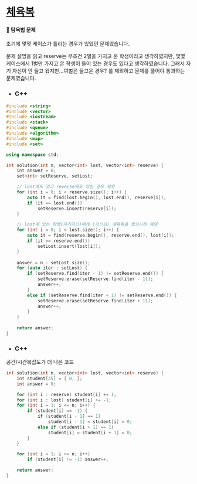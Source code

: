 # [체육복](https://programmers.co.kr/learn/courses/30/lessons/42862)

#### 📌 탐욕법 문제

초기에 몇몇 케이스가 틀리는 경우가 있었던 문제였습니다.

문제 설명을 읽고 reserve는 무조건 2벌을 가지고 온 학생이라고 생각하였지만, 몇몇 케이스에서 1벌만 가지고 온 학생이 들어 있는 경우도 있다고 생각하였습니다.
그래서 자기 자신이 안 들고 왔지만...여벌은 들고온 경우? 를 제외하고 문제를 풀어야 통과하는 문제였습니다.

* ### C++

```c++
#include <string>
#include <vector>
#include <iostream>
#include <stack>
#include <queue>
#include <algorithm>
#include <map>
#include <set>

using namespace std;

int solution(int n, vector<int> lost, vector<int> reserve) {
    int answer = 0;
    set<int> setReserve, setLost;

    // lost에도 있고 reverse에도 있는 경우 제외
    for (int i = 0; i < reserve.size(); i++) {
        auto it = find(lost.begin(), lost.end(), reserve[i]);
        if (it == lost.end())
            setReserve.insert(reserve[i]);
    }

    // lost에 있는 학생(자기자신)에게 (자신의) 체육복을 줬으니까 제외
    for (int i = 0; i < lost.size(); i++) {
        auto it = find(reserve.begin(), reserve.end(), lost[i]);
        if (it == reserve.end())
            setLost.insert(lost[i]);
    }
    
    answer = n - setLost.size();
    for (auto iter : setLost) {
        if (setReserve.find(iter - 1) != setReserve.end()) {
            setReserve.erase(setReserve.find(iter - 1));
            answer++;
        }
        else if (setReserve.find(iter + 1) != setReserve.end()) {
            setReserve.erase(setReserve.find(iter + 1));
            answer++;
        }
    }
    
    return answer;
}
```

* ### C++ 

공간/시간복잡도가 더 나은 코드

```C++
int solution(int n, vector<int> lost, vector<int> reserve) {
    int student[35] = { 0, };
    int answer = 0;

    for (int i : reserve) student[i] += 1;
    for (int i : lost) student[i] += -1;
    for (int i = 1; i <= n; i++) {
        if (student[i] == -1) {
            if (student[i - 1] == 1)
                student[i - 1] = student[i] = 0;
            else if (student[i + 1] == 1)
                student[i] = student[i + 1] = 0;
        }
    }

    for (int i = 1; i <= n; i++)
        if (student[i] != -1) answer++;

    return answer;
}
```
